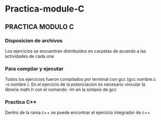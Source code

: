 # Practica-module-C

## PRACTICA MODULO C 

### Disposicion de archivos

Los ejercicios se encuentran distribuidos en carpetas
de acuerdo a las actividades de cada una

### Para compilar y ejecutar

Todos los ejercicios fueron compilados por terminal
con gcc (gcc nombre.c -o nombre ).
En el ejercicio de la potenciacion es necesario vincular
la libreria math.h con el comando -lm en la sintaxis de gcc

### Practica C**

Dentro de la rama c++ se puede encontrar el
ejercicio integrador de c++
